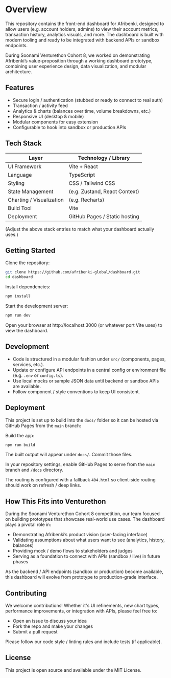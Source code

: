 

  # Overview

  This repository contains the front-end dashboard for Afribenki, designed to allow users (e.g. account holders, admins) to view their account metrics, transaction history, analytics visuals, and more. The dashboard is built with modern tooling and ready to be integrated with backend APIs or sandbox endpoints.

  During Soonami Venturethon Cohort 8, we worked on demonstrating Afribenki’s value-proposition through a working dashboard prototype, combining user experience design, data visualization, and modular architecture.

  ## Features

  - Secure login / authentication (stubbed or ready to connect to real auth)
  - Transaction / activity feed
  - Analytics & charts (balances over time, volume breakdowns, etc.)
  - Responsive UI (desktop & mobile)
  - Modular components for easy extension
  - Configurable to hook into sandbox or production APIs

  ## Tech Stack

  | Layer                | Technology / Library                                  |
  |----------------------|------------------------------------------------------|
  | UI Framework         | Vite + React                                         |
  | Language             | TypeScript                                           |
  | Styling              | CSS / Tailwind CSS                                   |
  | State Management     | (e.g. Zustand, React Context)                        |
  | Charting / Visualization | (e.g. Recharts)                                 |
  | Build Tool           | Vite                                                |
  | Deployment           | GitHub Pages / Static hosting                        |

  (Adjust the above stack entries to match what your dashboard actually uses.)

  ## Getting Started

  Clone the repository:

  ```sh
  git clone https://github.com/afribenki-global/dashboard.git
  cd dashboard
  ```

  Install dependencies:

  ```sh
  npm install
  ```

  Start the development server:

  ```sh
  npm run dev
  ```

  Open your browser at http://localhost:3000 (or whatever port Vite uses) to view the dashboard.

  ## Development

  - Code is structured in a modular fashion under `src/` (components, pages, services, etc.).
  - Update or configure API endpoints in a central config or environment file (e.g. `.env` or `config.ts`).
  - Use local mocks or sample JSON data until backend or sandbox APIs are available.
  - Follow component / style conventions to keep UI consistent.

  ## Deployment

  This project is set up to build into the `docs/` folder so it can be hosted via GitHub Pages from the `main` branch:

  Build the app:

  ```sh
  npm run build
  ```

  The built output will appear under `docs/`. Commit those files.

  In your repository settings, enable GitHub Pages to serve from the `main` branch and `/docs` directory.

  The routing is configured with a fallback `404.html` so client-side routing should work on refresh / deep links.

  ## How This Fits into Venturethon

  During the Soonami Venturethon Cohort 8 competition, our team focused on building prototypes that showcase real-world use cases. The dashboard plays a pivotal role in:

  - Demonstrating Afribenki’s product vision (user-facing interface)
  - Validating assumptions about what users want to see (analytics, history, balances)
  - Providing mock / demo flows to stakeholders and judges
  - Serving as a foundation to connect with APIs (sandbox / live) in future phases

  As the backend / API endpoints (sandbox or production) become available, this dashboard will evolve from prototype to production-grade interface.

  ## Contributing

  We welcome contributions! Whether it's UI refinements, new chart types, performance improvements, or integration with APIs, please feel free to:

  - Open an issue to discuss your idea
  - Fork the repo and make your changes
  - Submit a pull request

  Please follow our code style / linting rules and include tests (if applicable).

  ## License

  This project is open source and available under the MIT License.
  